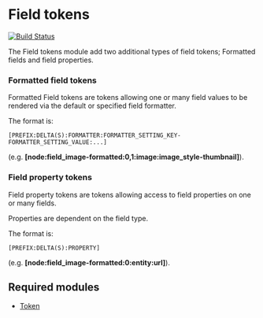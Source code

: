 # Field tokens

[![Build Status](https://travis-ci.org/Decipher/field_tokens.svg)](
https://travis-ci.org/Decipher/field_tokens)

The Field tokens module add two additional types of field tokens; Formatted
fields and field properties.



### Formatted field tokens

Formatted Field tokens are tokens allowing one or many field values to be
rendered via the default or specified field formatter.

The format is:
```
[PREFIX:DELTA(S):FORMATTER:FORMATTER_SETTING_KEY-FORMATTER_SETTING_VALUE:...]
```

(e.g. **[node:field_image-formatted:0,1:image:image_style-thumbnail]**).



### Field property tokens

Field property tokens are tokens allowing access to field properties on one or
many fields.

Properties are dependent on the field type.

The format is:
```
[PREFIX:DELTA(S):PROPERTY]
```

(e.g. **[node:field_image-formatted:0:entity:url]**).



## Required modules

- [Token](https://www.drupal.org/project/token)
